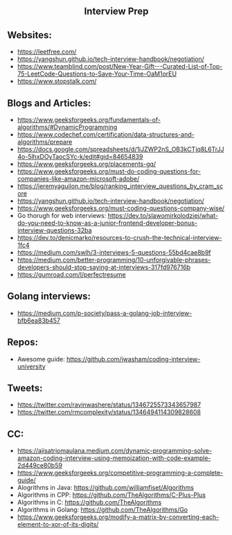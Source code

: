 <h2 align="center"> Interview Prep </h2>

## Websites:

- https://leetfree.com/
- https://yangshun.github.io/tech-interview-handbook/negotiation/
- https://www.teamblind.com/post/New-Year-Gift---Curated-List-of-Top-75-LeetCode-Questions-to-Save-Your-Time-OaM1orEU
- https://www.stopstalk.com/

## Blogs and Articles:

- https://www.geeksforgeeks.org/fundamentals-of-algorithms/#DynamicProgramming
- https://www.codechef.com/certification/data-structures-and-algorithms/prepare
- https://docs.google.com/spreadsheets/d/1iJZWP2nS_OB3kCTjq8L6TrJJ4o-5lhxDOyTaocSYc-k/edit#gid=84654839
- https://www.geeksforgeeks.org/placements-gq/
- https://www.geeksforgeeks.org/must-do-coding-questions-for-companies-like-amazon-microsoft-adobe/
- https://jeremyaguilon.me/blog/ranking_interview_questions_by_cram_score
- https://yangshun.github.io/tech-interview-handbook/negotiation/
- https://www.geeksforgeeks.org/must-coding-questions-company-wise/
- Go thorugh for web interviews: https://dev.to/slawomirkolodziej/what-do-you-need-to-know-as-a-junior-frontend-developer-bonus-interview-questions-32ba
- https://dev.to/denicmarko/resources-to-crush-the-technical-interview-1fc4
- https://medium.com/swlh/3-interviews-5-questions-55bd4cae8b9f
- https://medium.com/better-programming/10-unforgivable-phrases-developers-should-stop-saying-at-interviews-317fd976716b
- https://gumroad.com/l/perfectresume

## Golang interviews:

- https://medium.com/p-society/pass-a-golang-job-interview-bfb6ea83b457

## Repos:

- Awesome guide: https://github.com/jwasham/coding-interview-university

## Tweets:

- https://twitter.com/ravinwashere/status/1346725573343657987
- https://twitter.com/rmcomplexity/status/1346494114309828608

## CC:

- https://ajisatriomaulana.medium.com/dynamic-programming-solve-amazon-coding-interview-using-memoization-with-code-example-2d449ce80b59
- https://www.geeksforgeeks.org/competitive-programming-a-complete-guide/
- Alogrithms in Java: https://github.com/williamfiset/Algorithms
- Algorithms in CPP: https://github.com/TheAlgorithms/C-Plus-Plus
- Algorithms in C: https://github.com/TheAlgorithms
- Algorithms in Golang: https://github.com/TheAlgorithms/Go
- https://www.geeksforgeeks.org/modify-a-matrix-by-converting-each-element-to-xor-of-its-digits/

